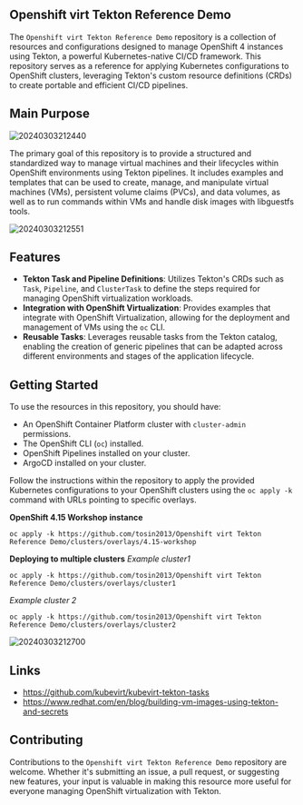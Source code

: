 ## Openshift virt Tekton Reference Demo

The `Openshift virt Tekton Reference Demo` repository is a collection of resources and configurations designed to manage OpenShift 4 instances using Tekton, a powerful Kubernetes-native CI/CD framework. This repository serves as a reference for applying Kubernetes configurations to OpenShift clusters, leveraging Tekton's custom resource definitions (CRDs) to create portable and efficient CI/CD pipelines.

## Main Purpose

![20240303212440](https://i.imgur.com/0hEl4Gs.png)

The primary goal of this repository is to provide a structured and standardized way to manage virtual machines and their lifecycles within OpenShift environments using Tekton pipelines. It includes examples and templates that can be used to create, manage, and manipulate virtual machines (VMs), persistent volume claims (PVCs), and data volumes, as well as to run commands within VMs and handle disk images with libguestfs tools.

![20240303212551](https://i.imgur.com/2G6uswF.png)

## Features

- **Tekton Task and Pipeline Definitions**: Utilizes Tekton's CRDs such as `Task`, `Pipeline`, and `ClusterTask` to define the steps required for managing OpenShift virtualization workloads.
- **Integration with OpenShift Virtualization**: Provides examples that integrate with OpenShift Virtualization, allowing for the deployment and management of VMs using the `oc` CLI.
- **Reusable Tasks**: Leverages reusable tasks from the Tekton catalog, enabling the creation of generic pipelines that can be adapted across different environments and stages of the application lifecycle.

## Getting Started

To use the resources in this repository, you should have:

- An OpenShift Container Platform cluster with `cluster-admin` permissions.
- The OpenShift CLI (`oc`) installed.
- OpenShift Pipelines installed on your cluster.
- ArgoCD installed on your cluster.

Follow the instructions within the repository to apply the provided Kubernetes configurations to your OpenShift clusters using the `oc apply -k` command with URLs pointing to specific overlays.


**OpenShift 4.15 Workshop instance**
```
oc apply -k https://github.com/tosin2013/Openshift virt Tekton Reference Demo/clusters/overlays/4.15-workshop
```

**Deploying to multiple clusters**
*Example cluster1*
```
oc apply -k https://github.com/tosin2013/Openshift virt Tekton Reference Demo/clusters/overlays/cluster1
```
*Example cluster 2*
```
oc apply -k https://github.com/tosin2013/Openshift virt Tekton Reference Demo/clusters/overlays/cluster2
```

![20240303212700](https://i.imgur.com/mLZjbOy.png)

## Links 
* https://github.com/kubevirt/kubevirt-tekton-tasks
* https://www.redhat.com/en/blog/building-vm-images-using-tekton-and-secrets


## Contributing

Contributions to the `Openshift virt Tekton Reference Demo` repository are welcome. Whether it's submitting an issue, a pull request, or suggesting new features, your input is valuable in making this resource more useful for everyone managing OpenShift virtualization with Tekton.

